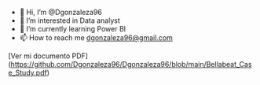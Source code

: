 - 👋 Hi, I’m @Dgonzaleza96
- 👀 I’m interested in Data analyst 
- 🌱 I’m currently learning Power BI
- 📫 How to reach me dgonzaleza96@gmail.com 

[Ver mi documento PDF] (https://github.com/Dgonzaleza96/Dgonzaleza96/blob/main/Bellabeat_Case_Study.pdf)
<!---
Dgonzaleza96/Dgonzaleza96 is a ✨ special ✨ repository because its `README.md` (this file) appears on your GitHub profile.
You can click the Preview link to take a look at your changes.
--->
